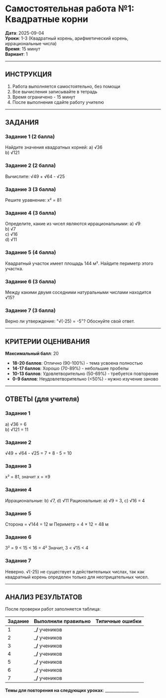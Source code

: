 # Самостоятельная работа №1: Квадратные корни

**Дата**: 2025-09-04  
**Уроки**: 1-3 (Квадратный корень, арифметический корень, иррациональные числа)  
**Время**: 15 минут  
**Вариант**: 1  

---

## ИНСТРУКЦИЯ
1. Работа выполняется самостоятельно, без помощи
2. Все вычисления записывайте в тетрадь
3. Время ограничено - 15 минут
4. После выполнения сдайте работу учителю

---

## ЗАДАНИЯ

### Задание 1 (2 балла)
Найдите значения квадратных корней:
a) √36  
b) √121  

### Задание 2 (2 балла)
Вычислите:
√49 + √64 - √25

### Задание 3 (3 балла)
Решите уравнение:
x² = 81

### Задание 4 (3 балла)
Определите, какие из чисел являются иррациональными:
a) √9  
b) √7  
c) √16  
d) √11  

### Задание 5 (4 балла)
Квадратный участок имеет площадь 144 м². 
Найдите периметр этого участка.

### Задание 6 (3 балла)
Между какими двумя соседними натуральными числами находится √15?

### Задание 7 (3 балла)
Верно ли утверждение: "√(-25) = -5"? 
Обоснуйте свой ответ.

---

## КРИТЕРИИ ОЦЕНИВАНИЯ

**Максимальный балл**: 20

- **18-20 баллов**: Отлично (90-100%) - тема усвоена полностью
- **14-17 баллов**: Хорошо (70-89%) - небольшие пробелы  
- **10-13 баллов**: Удовлетворительно (50-69%) - требуется повторение
- **0-9 баллов**: Неудовлетворительно (<50%) - нужно изучение заново

---

## ОТВЕТЫ (для учителя)

### Задание 1
a) √36 = 6  
b) √121 = 11

### Задание 2
√49 + √64 - √25 = 7 + 8 - 5 = 10

### Задание 3
x² = 81, значит x = ±9

### Задание 4
Иррациональные: b) √7, d) √11
Рациональные: a) √9 = 3, c) √16 = 4

### Задание 5
Сторона = √144 = 12 м
Периметр = 4 × 12 = 48 м

### Задание 6
3² = 9 < 15 < 16 = 4²
Значит, 3 < √15 < 4

### Задание 7
Неверно. √(-25) не существует в действительных числах, так как квадратный корень определен только для неотрицательных чисел.

---

## АНАЛИЗ РЕЗУЛЬТАТОВ

После проверки работ заполняется таблица:

| Задание | Выполнили правильно | Типичные ошибки |
|---------|-------------------|-----------------|
| 1       | ___/__ учеников   |                 |
| 2       | ___/__ учеников   |                 |
| 3       | ___/__ учеников   |                 |
| 4       | ___/__ учеников   |                 |
| 5       | ___/__ учеников   |                 |
| 6       | ___/__ учеников   |                 |
| 7       | ___/__ учеников   |                 |

**Темы для повторения на следующих уроках**: _________________
